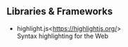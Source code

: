 ## Libraries & Frameworks
- highlight.js<<https://highlightjs.org/>>  
Syntax highlighting for the Web  
